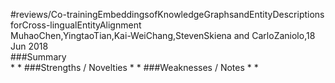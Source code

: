#reviews/Co-trainingEmbeddingsofKnowledgeGraphsandEntityDescriptions forCross-lingualEntityAlignment<br>
MuhaoChen,YingtaoTian,Kai-WeiChang,StevenSkiena and CarloZaniolo,18 Jun 2018<br>
###Summary<br>
* 
* 
###Strengths / Novelties
* 
* 
###Weaknesses / Notes
* 
* 
